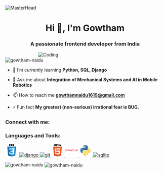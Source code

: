 ![MasterHead](https://thumbs.gfycat.com/BetterHandmadeGull-size_restricted.gif)
<h1 align="center">Hi 👋, I'm Gowtham</h1>
<h3 align="center">A passionate frontend developer from India</h3>
<img align="right" alt="Coding" width="400" src="https://cdn.dribbble.com/users/239755/screenshots/3019824/dave_coding_dribbble.gif">


<p align="left"> <img src="https://komarev.com/ghpvc/?username=gowtham-naidu&label=Profile%20views&color=0e75b6&style=flat" alt="gowtham-naidu" /> </p>

- 🌱 I’m currently learning **Python, SQL, Django**

- 💬 Ask me about **Integration of Mechanical Systems and AI in Mobile Robotics**

- 📫 How to reach me **gowthamnaidu1619@gmail.com**

- ⚡ Fun fact **My greatest (non-serious) irrational fear is BUG.**

<h3 align="left">Connect with me:</h3>
<p align="left">
</p>

<h3 align="left">Languages and Tools:</h3>
<p align="left"> <a href="https://www.w3schools.com/css/" target="_blank" rel="noreferrer"> <img src="https://raw.githubusercontent.com/devicons/devicon/master/icons/css3/css3-original-wordmark.svg" alt="css3" width="40" height="40"/> </a> <a href="https://www.djangoproject.com/" target="_blank" rel="noreferrer"> <img src="https://cdn.worldvectorlogo.com/logos/django.svg" alt="django" width="40" height="40"/> </a> <a href="https://git-scm.com/" target="_blank" rel="noreferrer"> <img src="https://www.vectorlogo.zone/logos/git-scm/git-scm-icon.svg" alt="git" width="40" height="40"/> </a> <a href="https://www.w3.org/html/" target="_blank" rel="noreferrer"> <img src="https://raw.githubusercontent.com/devicons/devicon/master/icons/html5/html5-original-wordmark.svg" alt="html5" width="40" height="40"/> </a> <a href="https://www.oracle.com/" target="_blank" rel="noreferrer"> <img src="https://raw.githubusercontent.com/devicons/devicon/master/icons/oracle/oracle-original.svg" alt="oracle" width="40" height="40"/> </a> <a href="https://www.python.org" target="_blank" rel="noreferrer"> <img src="https://raw.githubusercontent.com/devicons/devicon/master/icons/python/python-original.svg" alt="python" width="40" height="40"/> </a> <a href="https://www.sqlite.org/" target="_blank" rel="noreferrer"> <img src="https://www.vectorlogo.zone/logos/sqlite/sqlite-icon.svg" alt="sqlite" width="40" height="40"/> </a> </p>

<p><img align="left" src="https://github-readme-stats.vercel.app/api/top-langs?username=gowtham-naidu&show_icons=true&locale=en&layout=compact" alt="gowtham-naidu" /></p>

<p>&nbsp;<img align="center" src="https://github-readme-stats.vercel.app/api?username=gowtham-naidu&show_icons=true&locale=en" alt="gowtham-naidu" /></p>
